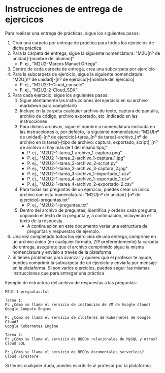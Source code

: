 # Instrucciones de entrega de ejercicos

Para realizar una entrega de prácticas, sigue los siguientes pasos:

1. Crea una carpeta por entrega de práctica para todos los ejercicios de dicha práctica
1. Para la carpeta de entrega, sigue la siguiente nomenclatura: "M2U[nº de unidad]-[nombre del alumno]"
    - P. ej., "M2U2-Marcos Manuel Ortega"
1. Dentro de cada carpeta de entrega, crea una subcarpeta por ejercicio
1. Para la subcarpeta de ejercicio, sigue la siguiente nomenclatura: "M2U[nº de unidad]-[nº de ejercicio]-[nombre del ejercicio]
    - P. ej., "M2U2-1-Cloud_console"
    - P. ej., "M2U2-2-Cloud_SDK"
1. Para cada ejercicio, sigue los siguientes pasos:
    1. Sigue atentamente las instrucciones del ejercicio en su archivo markdown para completarlo
    1. Incluye en la carpeta cualquier archivo de texto, captura de pantalla, archivo de código, archivo exportado, etc. indicado en las instrucciones
    1. Para dichos archivos, sigue el nombre o nomenclatura indicada en las instrucciones o, por defecto, la siguiente nomenclatura: "M2U[nº de unidad]-[nº de ejercicio]-tarea_[nº de tarea]-archivo_[nº de archivo en la tarea]-[tipo de archivo: captura, exportado, script]_[nº de archivo si hay más de 1 del mismo tipo]"
        - P. ej., "M2U2-1-tarea_1-archivo_1-captura.png"
        - P. ej., "M2U2-1-tarea_2-archivo_1-captura_1.jpg"
        - P. ej., "M2U2-1-tarea_2-archivo_2-script.py"
        - P. ej., "M2U2-1-tarea_2-archivo_3-captura_2.jpg"
        - P. ej., "M2U2-1-tarea_3-archivo_1-exportado_1.csv"
        - P. ej., "M2U2-1-tarea_4-archivo_1-exportado_1.csv"
        - P. ej., "M2U2-1-tarea_4-archivo_2-exportado_2.csv"
    1. Para todas las preguntas de un ejercicio, puedes crear un único archivo con esta nomenclatura: "M2U[nº de unidad]-[nº de ejercicio]-preguntas.txt"
        - P. ej., "M2U2-1-preguntas.txt"
    1. Dentro del archivo de preguntas, identifica y ordena cada pregunta, copiando el texto de la pregunta y, a continuación, incluyendo el texto de la respuesta.
        - A continuación en este documento verás una estructura de preguntas y respuestas de ejemplo.
1. Una vez completado todos los ejercicios de una entrega, comprime en un archivo único (en cualquier formato, ZIP preferentemente) la carpeta de entrega, asegúrate que el archivo comprimido sigue la misma nomenclatura y envíalo a través de la plataforma
1. Si tienes problemas para avanzar y quieres que el profesor te ayude, puedes comprimir la subcarpeta de un ejercicio y enviarla por mensaje en la plataforma. Si son varios ejercicios, puedes seguir las mismas instrucciones que para entregar una práctica

Ejemplo de estructura del archivo de respuestas a las preguntas:
```
M2U1-1-preguntas.txt

Tarea 1:
P: ¿Cómo se llama el servicio de instancias de VM de Google Cloud?
Google Compute Engine

P: ¿Cómo se llama el servicio de clústeres de Kubernetes de Google Cloud?
Google Kubernetes Engine

Tarea 2:
P: ¿Cómo se llama el servicio de BBDDs relacionales de MySQL y otras?
Cloud SQL

P: ¿Cómo se llama el servicio de BBDDs documentales serverless?
Cloud Firestore
```

Si tienes cualquier duda, puedes escribirle al profesor por la plataforma.
